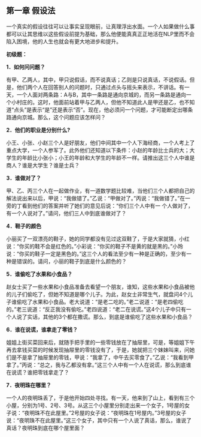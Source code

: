 ## 第一章 假设法

一个真实的假设往往可以让事实呈现眼前，让真理浮出水面。一个人如果做什么事都可以让其思维以这些假设前提为基础，那么他便能真真正正地活在NLP里而不会陷入困境，他的人生也就会有更大地进步和提升。

**初级题：**

**1．如何问问题？**

有甲、乙两人，其中，甲只说假话，而不说真话；乙则是只说真话，不说假话。但是，他们两个人在回答别人的问题时，只通过点头与摇头来表示，不讲话。有一天，一个人面对两条路：A与B，其中一条路是通向京城的，而另一条路是通向一个小村庄的。这时，他面前站着甲与乙两人，但他不知道此人是甲还是乙，也不知道“点头”是表示“是”还是表示“否”。现在，他必须问一个问题，才可能断定出哪条路通向京城。那么，这个问题应该怎样问？


**2．他们的职业是分别什么?**

小王、小张、小赵三个人是好朋友，他们中间其中一个人下海经商，一个人考上了重点大学，一个人参军了。此外他们还知道以下条件：小赵的年龄比士兵的大；大学生的年龄比小张小；小王的年龄和大学生的年龄不一样。请推出这三个人中谁是商人？谁是大学生？谁是士兵？

**3．谁做对了？**

甲、乙、丙三个人在一起做作业，有一道数学题比较难，当他们三个人都把自己的解法说出来以后，甲说：“我做错了。”乙说：“甲做对了。”丙说：“我做错了。”在一旁的丁看到他们的答案并听了她们的意见后说：“你们三个人中有一
个人做对了，有一个人说对了。”请问，他们三人中到底谁做对了？


**4．鞋子的颜色**

小丽买了一双漂亮的鞋子，她的同学都没有见过这双鞋了，于是大家就猜，小红说：“你买的鞋不会是红色的。”小彩说：“你买的鞋子不是黄的就是黑的。”小玲说：“你买的鞋子一定是黑色的。”这三个人的看法至少有一种是正确的，至少有一种是错误的。请问，小丽的鞋子到底是什么颜色的？

**5．谁偷吃了水果和小食品？**

赵女士买了一些水果和小食品准备去看望一个朋友，谁知，这些水果和小食品被他的儿子们偷吃了，但她不知道是哪个儿子。为此，赵女士非常生气，就盘问4个儿子谁偷吃了水果和小食品。老大说道：“是老二吃的。”老二说道：“是老四偷吃的。”老三说道：“反正我没有偷吃。”老四说道：“老二在说谎。”这4个儿子中只有一个人说了实话，其他的3个都在撒谎。那么，到底是谁偷吃了这些水果和小食品？


**6．谁在说谎，谁拿走了零钱？**

姐姐上街买菜回来后，就随手把手里的一些零钱放在了抽屉里，可是，等姐姐下午再去拿钱买菜的时候发现抽屉里的零钱没有了，于是，她就把三个妹妹叫来，问她们是不是拿了抽屉里的零钱，甲说：“我拿了，中午去买零食了。”乙说：“我看到甲拿了。”丙说：“总之，我与乙都没有拿。”这三个人中有一个人在说谎，那么到底谁在说谎？谁把零钱拿走了？

**7．夜明珠在哪里？**

一个人的夜明珠丢了，于是他开始四处寻找。有一天，他来到了山上，看到有三个小屋，分别为1号、2号、3号。从这三个小屋里分别走出来一个女子，1号屋的女子说：“夜明珠不在此屋里。”2号屋的女子说：“夜明珠在1号屋内。”3号屋的女子说：“夜明珠不在此屋里。”这三个女子，其中只有一个人说了真话，那么，谁说了真话？夜明珠到底在哪个屋里面？
